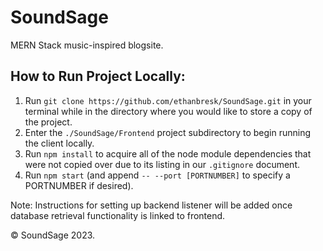 # SoundSage
MERN Stack music-inspired blogsite.

## How to Run Project Locally:
1. Run `git clone https://github.com/ethanbresk/SoundSage.git` in your terminal while in the directory where you would like to store a copy of the project.
2. Enter the `./SoundSage/Frontend` project subdirectory to begin running the client locally.
3. Run `npm install` to acquire all of the node module dependencies that were not copied over due to its listing in our `.gitignore` document.
4. Run `npm start` (and append `-- --port [PORTNUMBER]` to specify a PORTNUMBER if desired).

Note: Instructions for setting up backend listener will be added once database retrieval functionality is linked to frontend.

&copy; SoundSage 2023.